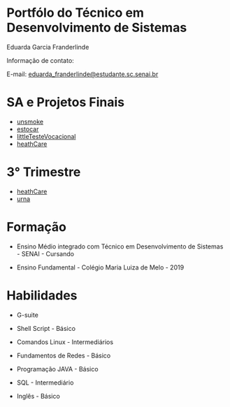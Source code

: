 # Portfólo do Técnico em Desenvolvimento de Sistemas
Eduarda Garcia Franderlinde

Informação de contato:

E-mail: eduarda_franderlinde@estudante.sc.senai.br

# SA e Projetos Finais
- [unsmoke](Portfolio/Programacao_App/unSmoke(SA)/unSmoke-master) 
- [estocar](Portfolio/Banco_Dado/EstoCar(Final)) 
- [littleTesteVocacional](Portfolio/LittleTesteVocacional/LittelTesteVocacional2)
- [heathCare](Portfolio/HealthCare-SA)

# 3° Trimestre
- [heathCare](Portfolio/HealthCare-SA)
- [urna](Portfolio/Programacao_App/Urna.zip)


# Formação 
* Ensino Médio integrado com Técnico em Desenvolvimento de Sistemas - SENAI - Cursando

* Ensino Fundamental - Colégio Maria Luiza de Melo - 2019

# Habilidades

* G-suite

* Shell Script - Básico

* Comandos Linux - Intermediários 

* Fundamentos de Redes -  Básico

* Programação JAVA - Básico
* SQL - Intermediário

* Inglês - Básico 

